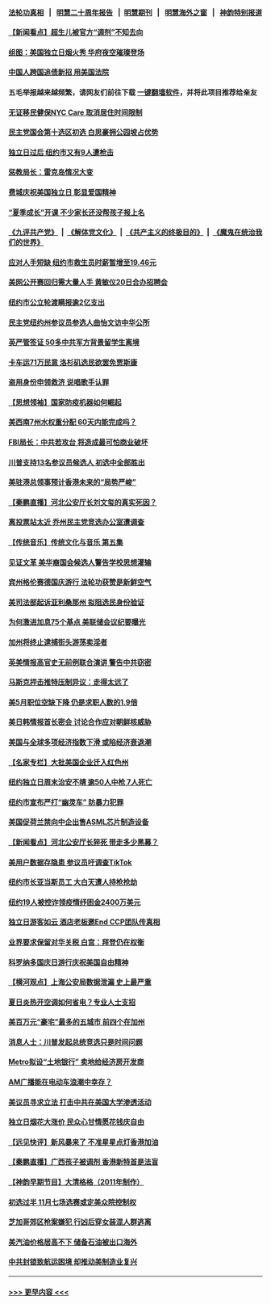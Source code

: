 #### [法轮功真相](https://github.com/gfw-breaker/truth/blob/master/README.md?t=0) &nbsp;&nbsp;|&nbsp;&nbsp; [明慧二十周年报告](https://github.com/gfw-breaker/mh-reports/blob/master/README.md?t=0) &nbsp;&nbsp;|&nbsp;&nbsp;[明慧期刊](https://github.com/gfw-breaker/mh-qikan) &nbsp;&nbsp;|&nbsp;&nbsp; [明慧海外之窗](https://github.com/gfw-breaker/mh-news/blob/master/README.md?t=0) &nbsp;&nbsp;|&nbsp;&nbsp; [神韵特别报道](https://github.com/gfw-breaker/mh-news/blob/master/shenyun.md?t=0)
#### [【新闻看点】超生儿被官方“调剂”不知去向](../pages/nsc412/n13775014.md?t=07072001) 
#### [组图：美国独立日烟火秀 华府夜空璀璨登场](../pages/nsc412/n13774797.md?t=07072001) 
#### [中国人跨国追债新招 用美国法院](../pages/nsc412/n13775374.md?t=07072001) 
#### 五毛举报越来越频繁，请网友们前往下载 [一键翻墙软件](https://github.com/gfw-breaker/ssr-accounts)，并将此项目推荐给亲友
#### [无证移民健保NYC Care 取消居住时间限制](../pages/nsc412/n13775371.md?t=07072001) 
#### [民主党国会第十选区初选 白思豪拥公园坡占优势](../pages/nsc412/n13775335.md?t=07072001) 
#### [独立日过后 纽约市又有9人遭枪击](../pages/nsc412/n13775331.md?t=07072001) 
#### [惩教局长：雷克岛情况大变](../pages/nsc412/n13775366.md?t=07072001) 
#### [费城庆祝美国独立日 彰显爱国精神](../pages/nsc412/n13775347.md?t=07072001) 
#### [“夏季成长”开课 不少家长还没帮孩子报上名](../pages/nsc412/n13775341.md?t=07072001) 
#### [《九评共产党》](https://github.com/begood0513/9ping.md/blob/master/README.md) &nbsp;|&nbsp; [《解体党文化》](../../../../jtdwh.md/blob/master/README.md)  &nbsp;|&nbsp; [《共产主义的终极目的》](../../../../gczydzjmd.md/blob/master/README.md) &nbsp;|&nbsp; [《魔鬼在统治我们的世界》](../../../../mgztzwmdsj.md/blob/master/README.md) 
#### [应对人手短缺  纽约市救生员时薪暂增至19.46元](../pages/nsc412/n13775338.md?t=07072001) 
#### [美网公开赛回归需大量人手 黄敏仪20日合办招聘会](../pages/nsc412/n13775343.md?t=07072001) 
#### [纽约市公立轮渡瞒报逾2亿支出](../pages/nsc412/n13775368.md?t=07072001) 
#### [民主党纽约州参议员参选人曲怡文访中华公所](../pages/nsc412/n13775376.md?t=07072001) 
#### [英严管签证 50多中共军方背景留学生离境](../pages/nsc412/n13775291.md?t=07072001) 
#### [卡车运71万民意 洛杉矶选民欲罢免贾斯康](../pages/nsc412/n13775279.md?t=07072001) 
#### [盗用身份申领救济 说唱歌手认罪](../pages/nsc412/n13775268.md?t=07072001) 
#### [【思想领袖】国家防疫机器如何崛起](../pages/nsc412/n13761024.md?t=07072001) 
#### [美西南7州水权重分配 60天内能完成吗？](../pages/nsc412/n13775190.md?t=07072001) 
#### [FBI局长：中共若攻台 将造成最可怕商业破坏](../pages/nsc412/n13775202.md?t=07072001) 
#### [川普支持13名参议员候选人 初选中全部胜出](../pages/nsc412/n13775101.md?t=07072001) 
#### [美驻港总领事预计香港未来的“局势严峻”](../pages/nsc412/n13775161.md?t=07072001) 
#### [【秦鹏直播】河北公安厅长刘文玺的真实死因？](../pages/nsc412/n13775180.md?t=07072001) 
#### [离投票站太近 乔州民主党竞选办公室遭调查](../pages/nsc412/n13775068.md?t=07072001) 
#### [【传统音乐】传统文化与音乐 第五集](../pages/nsc412/n13775158.md?t=07072001) 
#### [见证文革 美华裔国会候选人警告学校思想灌输](../pages/nsc412/n13775021.md?t=07072001) 
#### [宾州格伦赛德国庆游行 法轮功获赞是新鲜空气](../pages/nsc412/n13775086.md?t=07072001) 
#### [美司法部起诉亚利桑那州 拟阻选民身份验证](../pages/nsc412/n13774945.md?t=07072001) 
#### [为何激进加息75个基点 美联储会议纪要曝光](../pages/nsc412/n13775061.md?t=07072001) 
#### [加州将终止逮捕街头游荡卖淫者](../pages/nsc412/n13775087.md?t=07072001) 
#### [英美情报高官史无前例联合演讲 警告中共窃密](../pages/nsc412/n13775046.md?t=07072001) 
#### [马斯克抨击推特压制异议：走得太远了](../pages/nsc412/n13774952.md?t=07072001) 
#### [美5月职位空缺下降 仍是求职人数的1.9倍](../pages/nsc412/n13775025.md?t=07072001) 
#### [美日韩情报首长密会 讨论合作应对朝鲜核威胁](../pages/nsc412/n13774996.md?t=07072001) 
#### [美国与全球多项经济指数下滑 或陷经济衰退潮](../pages/nsc412/n13774972.md?t=07072001) 
#### [【名家专栏】大批美国企业迁入红色州](../pages/nsc412/n13774891.md?t=07072001) 
#### [纽约独立日周末治安不靖 逾50人中枪 7人死亡](../pages/nsc412/n13774615.md?t=07072001) 
#### [纽约市宣布严打“幽灵车” 防暴力犯罪](../pages/nsc412/n13774613.md?t=07072001) 
#### [美国促荷兰禁向中企出售ASML芯片制造设备](../pages/nsc412/n13774751.md?t=07072001) 
#### [【新闻看点】河北公安厅长猝死 带走多少黑幕？](../pages/nsc412/n13774333.md?t=07072001) 
#### [美用户数据存隐患 参议员吁调查TikTok](../pages/nsc412/n13774633.md?t=07072001) 
#### [纽约市长亚当斯员工 大白天遭人持枪抢劫](../pages/nsc412/n13774620.md?t=07072001) 
#### [纽约19人被控诈领疫情纾困金2400万美元](../pages/nsc412/n13774618.md?t=07072001) 
#### [独立日游客如云 酒店老板邀End CCP团队传真相](../pages/nsc412/n13774494.md?t=07072001) 
#### [业界要求保留对华关税 白宫：拜登仍在权衡](../pages/nsc412/n13774479.md?t=07072001) 
#### [科罗纳多国庆日游行庆祝美国自由精神](../pages/nsc412/n13774470.md?t=07072001) 
#### [【横河观点】上海公安局数据泄漏 史上最严重](../pages/nsc412/n13774347.md?t=07072001) 
#### [夏日炎热开空调如何省电？专业人士支招](../pages/nsc412/n13774456.md?t=07072001) 
#### [美百万元“豪宅”最多的五城市 前四个在加州](../pages/nsc412/n13774175.md?t=07072001) 
#### [消息人士：川普发起总统竞选只是时间问题](../pages/nsc412/n13774345.md?t=07072001) 
#### [Metro拟设“土地银行” 卖地给经济房开发商](../pages/nsc412/n13774412.md?t=07072001) 
#### [AM广播能在电动车浪潮中幸存？](../pages/nsc412/n13774408.md?t=07072001) 
#### [美议员寻求立法 打击中共在美国大学渗透活动](../pages/nsc412/n13774298.md?t=07072001) 
#### [独立日烟花大涨价 民众心甘情愿花钱庆自由](../pages/nsc412/n13774328.md?t=07072001) 
#### [【远见快评】新风暴来了 不准星星点灯香港加油](../pages/nsc412/n13774321.md?t=07072001) 
#### [【秦鹏直播】广西孩子被调剂 香港新特首是法盲](../pages/nsc412/n13774340.md?t=07072001) 
#### [【神韵早期节目】大清格格（2011年制作）](../pages/nsc412/n13774125.md?t=07072001) 
#### [初选过半 11月七场选赛或定美众院控制权](../pages/nsc412/n13774132.md?t=07072001) 
#### [芝加哥郊区枪案嫌犯 行凶后穿女装混人群逃离](../pages/nsc412/n13774288.md?t=07072001) 
#### [美汽油价格居高不下 储备石油被出口海外](../pages/nsc412/n13774296.md?t=07072001) 
#### [中共封锁致航运困境 却推动美制造业复兴](../pages/nsc412/n13774161.md?t=07072001) 

----
#### [ >>> 更早内容 <<< ](../indexes/nsc412-earlier.md)
